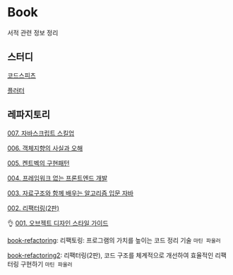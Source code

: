 # Book

서적 관련 정보 정리

## 스터디

[코드스피츠](https://github.com/khs-note/study-codespitz)

[플러터](https://github.com/khs-note/study-flutter)


## 레파지토리

[007. 자바스크립트 스킬업](https://github.com/khs-note/book-007)

[006. 객체지향의 사실과 오해](https://github.com/khs-note/book-006)

[005. 켄트벡의 구현패턴](https://github.com/khs-note/book-005)

[004. 프레임워크 없는 프론트엔드 개발](https://github.com/khs-note/book-004)

[003. 자료구조와 함께 배우는 알고리즘 입문 자바](https://github.com/khs-note/book-003)

[002. 리팩터링(2판)](https://github.com/khs-note/book-002)

:ok_hand: [001. 오브젝트 디자인 스타일 가이드](https://github.com/khs-note/book-001)

[book-refactoring](https://github.com/khs-note/book-refactoring): 리팩토링: 프로그램의 가치를 높이는 코드 정리 기술 `마틴 파울러`

[book-refactoring2](https://github.com/khs-note/book-refactoring2): 리팩터링(2판), 코드 구조를 체계적으로 개선하여 효율적인 리팩터링 구현하기 `마틴 파울러`
